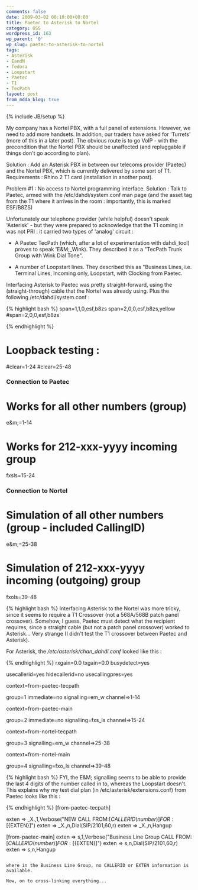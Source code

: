 ```yaml
---
comments: false
date: 2009-03-02 00:10:00+00:00
title: Paetec to Asterisk to Nortel
category: OSS
wordpress_id: 163
wp_parent: '0'
wp_slug: paetec-to-asterisk-to-nortel
tags:
- Asterisk
- EandM
- fedora
- Loopstart
- Paetec
- T1
- TecPath
layout: post
from_mdda_blog: true
---
```

{% include JB/setup %}


My company has a Nortel PBX, with a full panel of extensions.  However, we need to add more handsets.  In addition, our traders have asked for 'Turrets' (more of this in a later post).  The obvious route is to go VoIP - with the precondition that the Nortel PBX should be unaffected (and repluggable if things don't go according to plan).

Solution : Add an Asterisk PBX in between our telecoms provider (Paetec) and the Nortel PBX, which is currently delivered by some sort of T1.  Requirements : Rhino 2 T1 card (installation in another post).

Problem #1 : No access to Nortel programming interface.
Solution : Talk to Paetec, armed with the /etc/dahdi/system.conf man page (and the asset tag from the T1 where it arrives in the room : importantly, this is marked ESF/B8ZS)

Unfortunately our telephone provider (while helpful) doesn't speak 'Asterisk' - but they were prepared to acknowledge that the T1 coming in was not PRI : it carried two types of 'analog' circuit :



	
  * A Paetec TecPath (which, after a lot of experimentation with dahdi_tool) proves to speak 'E&M;_Wink).  They described it as a "TecPath Trunk Group with Wink Dial Tone".

	
  * A number of Loopstart lines.  They described this as "Business Lines, i.e. Terminal Lines, Incoming only, Loopstart, with Clocking from Paetec.


Interfacing Asterisk to Paetec was pretty straight-forward, using the (straight-through) cable that the Nortel was already using.  Plus the following /etc/dahdi/system.conf :


{% highlight bash %}
span=1,1,0,esf,b8zs
span=2,0,0,esf,b8zs,yellow
#span=2,0,0,esf,b8zs`


{% endhighlight %}
# Loopback testing :
#clear=1-24
#clear=25-48

### Connection to Paetec

# Works for all other numbers (group)
e&m;=1-14

# Works for 212-xxx-yyyy incoming group
fxsls=15-24

### Connection to Nortel

# Simulation of all other numbers (group - included CallingID)
e&m;=25-38

# Simulation of 212-xxx-yyyy incoming (outgoing) group
fxols=39-48

{% highlight bash %}
Interfacing Asterisk to the Nortel was more tricky, since it seems to require a T1 Crossover (not a 568A/568B patch panel crossover).  Somehow, I guess, Paetec must detect what the recipient requires, since a straight cable (but not a patch panel crossover) worked to Asterisk...  Very strange (I didn't test the T1 crossover between Paetec and Asterisk).

For Asterisk, the _/etc/asterisk/chan_dahdi.conf_ looked like this :


{% endhighlight %}
rxgain=0.0
txgain=0.0
busydetect=yes

usecallerid=yes
hidecallerid=no
usecallingpres=yes

context=from-paetec-tecpath

group=1
immediate=no
signalling=em_w
channel=>1-14

context=from-paetec-main

group=2
immediate=no
signalling=fxs_ls
channel=>15-24

context=from-nortel-tecpath

group=3
signalling=em_w
channel=>25-38

context=from-nortel-main

group=4
signalling=fxo_ls
channel=>39-48

{% highlight bash %}
FYI, the E&M; signalling seems to be able to provide the last 4 digits of the number called in to, whereas the Loopstart doesn't.  This explains why my test dial plan (in /etc/asterisk/extensions.conf) from Paetec looks like this  :


{% endhighlight %}
[from-paetec-tecpath]

exten => _X.,1,Verbose("NEW CALL FROM:[${CALLERID(number)}] FOR:[${EXTEN}]")
exten => _X.,n,Dial(SIP/2101,60,r)
exten => _X.,n,Hangup

[from-paetec-main]
exten => s,1,Verbose("Business Line Group CALL FROM:[${CALLERID(number)}] FOR:[${EXTEN}]")
exten => s,n,Dial(SIP/2101,60,r)
exten => s,n,Hangup

```

where in the Business Line Group, no CALLERID or EXTEN information is available.

Now, on to cross-linking everything...

